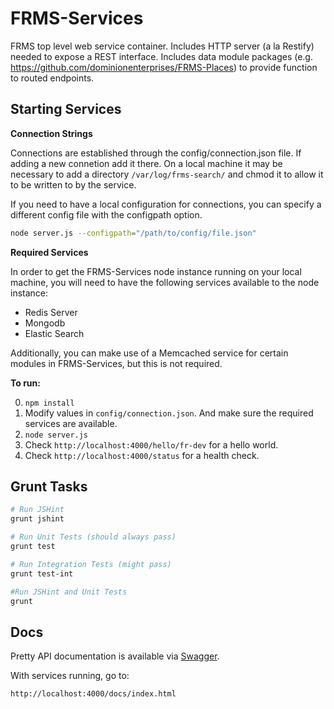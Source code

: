 FRMS-Services
=============

FRMS top level web service container. Includes HTTP server (a la Restify) needed to expose a REST interface. Includes data module packages (e.g. https://github.com/dominionenterprises/FRMS-Places) to provide function to routed endpoints.

Starting Services
-----------------

**Connection Strings**

Connections are established through the config/connection.json file. If adding a new connetion add it there.  On a local machine it may be necessary to add a directory ```/var/log/frms-search/``` and chmod it to allow it to be written to by the service.

If you need to have a local configuration for connections, you can specify a different config file with the configpath option.

```sh
node server.js --configpath="/path/to/config/file.json"
```

**Required Services**

In order to get the FRMS-Services node instance running on your local machine, you will need to have the following services available to the node instance:

* Redis Server
* Mongodb
* Elastic Search

Additionally, you can make use of a Memcached service for certain modules in FRMS-Services, but this is not required. 

**To run:**

0. ```npm install```
1. Modify values in ```config/connection.json```. And make sure the required services are available.
2. ```node server.js```
3. Check ```http://localhost:4000/hello/fr-dev``` for a hello world.
4. Check ```http://localhost:4000/status``` for a health check.

Grunt Tasks
-----------

```sh
# Run JSHint
grunt jshint

# Run Unit Tests (should always pass)
grunt test

# Run Integration Tests (might pass)
grunt test-int

#Run JSHint and Unit Tests
grunt
```

Docs
----

Pretty API documentation is available via [Swagger](https://github.com/swagger-api/swagger-node-express). 

With services running, go to:

```
http://localhost:4000/docs/index.html
```

